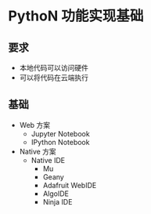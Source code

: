 # PythoN 功能实现基础

## 要求

- 本地代码可以访问硬件
- 可以将代码在云端执行

## 基础

- Web 方案
  - Jupyter Notebook
  - IPython Notebook
- Native 方案
  - Native IDE
    - Mu
    - Geany
    - Adafruit WebIDE
    - AlgoIDE
    - Ninja IDE